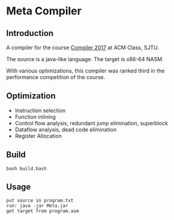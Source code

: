# Meta Compiler

## Introduction
A compiler for the course [Compiler 2017](http://acm.sjtu.edu.cn/wiki/Compiler_2017) at ACM Class, SJTU. 

The source is a java-like language.
The target is x86-64 NASM.

With various optimizations, this compiler was ranked third in the performance competition of the course.

## Optimization
* Instruction selection
* Function inlining
* Control flow analysis, redundant jump elimination, superblock
* Dataflow analysis, dead code elimination
* Register Allocation

## Build
```
bash build.bash
```

## Usage
```
put source in program.txt
run: java -jar Meta.jar
get target from program.asm
```
